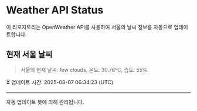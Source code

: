 
# Weather API Status

이 리포지토리는 OpenWeather API를 사용하여 서울의 날씨 정보를 자동으로 업데이트합니다.

## 현재 서울 날씨
> 서울의 현재 날씨: few clouds, 온도: 30.76°C, 습도: 55%

⏳ 업데이트 시간: 2025-08-07 06:34:23 (UTC)

---
자동 업데이트 봇에 의해 관리됩니다.
